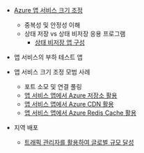 * [Azure 앱 서비스 크기 조정](../articles/app-service-web/web-sites-scale.md)
  
  * 중복성 및 안정성 이해
  * 상태 저장 vs 상태 비저장 응용 프로그램
    * [상태 비저장 앱 구성](https://azure.microsoft.com/blog/disabling-arrs-instance-affinity-in-windows-azure-web-sites/)
* 앱 서비스의 부하 테스트 앱   
* 앱 서비스 크기 조정 모범 사례
  
  * 포트 소모 및 연결 풀링
  * [앱 서비스 앱에서 Azure 저장소 활용](../articles/storage/storage-dotnet-how-to-use-blobs.md)
  * [앱 서비스 앱에서 Azure CDN 활용](../articles/cdn/cdn-overview.md)
  * [앱 서비스 앱에서 Azure Redis Cache 활용](../articles/redis-cache/cache-dotnet-how-to-use-azure-redis-cache.md)
* 지역 배포
  
  * [트래픽 관리자를 활용하여 글로벌 규모 달성](../articles/traffic-manager/traffic-manager-overview.md)

